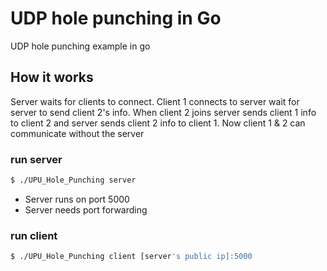 # UDP hole punching in Go
UDP hole punching example in  go

## How it works
Server waits for clients to connect. Client 1 connects to server wait for server to send client 2's info. When client 2 joins server sends client 1 info to client 2 and server sends client 2 info to client 1. Now client 1 & 2 can communicate without the server

### run server
```bash
$ ./UPU_Hole_Punching server
```
- Server runs on port 5000
- Server needs port forwarding

### run client
```bash
$ ./UPU_Hole_Punching client [server's public ip]:5000
```